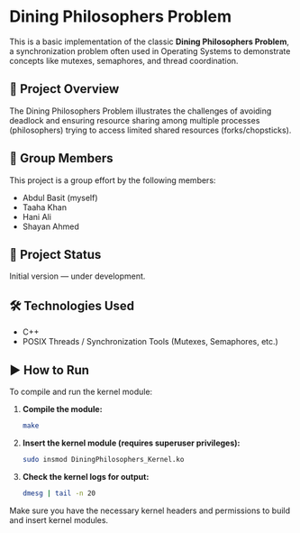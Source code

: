 
# Dining Philosophers Problem

This is a basic implementation of the classic **Dining Philosophers Problem**, a synchronization problem often used in Operating Systems to demonstrate concepts like mutexes, semaphores, and thread coordination.

## 🧠 Project Overview

The Dining Philosophers Problem illustrates the challenges of avoiding deadlock and ensuring resource sharing among multiple processes (philosophers) trying to access limited shared resources (forks/chopsticks).

## 👥 Group Members

This project is a group effort by the following members:

- Abdul Basit (myself)
- Taaha Khan  
- Hani Ali  
- Shayan Ahmed  

## 🚧 Project Status

Initial version — under development.

## 🛠 Technologies Used

- C++  
- POSIX Threads / Synchronization Tools (Mutexes, Semaphores, etc.)

## ▶️ How to Run

To compile and run the kernel module:

1. **Compile the module:**
   ```bash
   make
   ```

2. **Insert the kernel module (requires superuser privileges):**
   ```bash
   sudo insmod DiningPhilosophers_Kernel.ko
   ```

3. **Check the kernel logs for output:**
   ```bash
   dmesg | tail -n 20
   ```

Make sure you have the necessary kernel headers and permissions to build and insert kernel modules.

